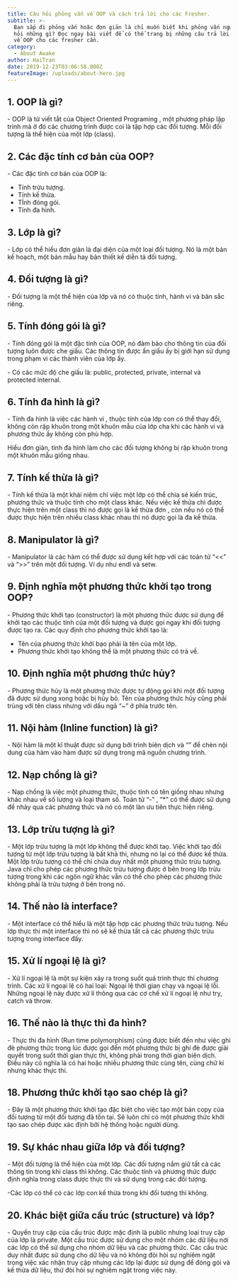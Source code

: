 ```yaml
---
title: Câu hỏi phỏng vấn về OOP và cách trả lời cho các Fresher.
subtitle: >-
  Bạn sắp đi phỏng vấn hoặc đơn giản là chỉ muốn biết khi phỏng vấn người ta sẽ
  hỏi những gì? Đọc ngay bài viết để có thể trang bị những câu trả lời cần thiết
  về OOP cho các fresher cần.
category:
  - About Awake
author: HaiTran
date: 2019-12-23T03:06:58.800Z
featureImage: /uploads/about-hero.jpg
---
```

## 1. OOP là gì?

\- OOP là từ viết tắt của Object Oriented Programing , một phương pháp lập trình mà ở đó các chương trình được coi là tập hợp các đối tượng. Mỗi đối tượng là thể hiện của một lớp (class).

## 2. Các đặc tính cơ bản của OOP?

\- Các đặc tính cơ bản của OOP là:

* Tính trừu tượng.
* Tính kế thừa.
* TÍnh đóng gói.
* Tính đa hình.

## 3. Lớp là gì?

\- Lớp có thể hiểu đơn giản là đại diện của một loại đối tượng. Nó là một bản kế hoạch, một bản mẫu hay bản thiết kế diễn tả đối tượng.

## 4. Đối tượng là gì?

\- Đối tượng là một thể hiện của lớp và nó có thuộc tính, hành vi và bản sắc riêng.

## 5. Tính đóng gói là gì?

\- Tính đóng gói là một đặc tính của OOP, nó đảm bảo cho thông tin của đối tượng luôn được che giấu. Các thông tin được ẩn giấu ấy bị giới hạn sử dụng trong phạm vi các thành viên của lớp ấy.

\- Có các mức độ che giấu là: public, protected, private, internal và protected internal.

## 6. Tính đa hình là gì?

\- Tính đa hình là việc các hành vi , thuộc tính của lớp con có thể thay đổi, không còn rập khuôn trong một khuôn mẫu của lớp cha khi các hành vi và phương thức ấy không còn phù hợp.

Hiểu đơn giản, tính đa hình làm cho các đối tượng không bị rập khuôn trong một khuôn mẫu giống nhau.

## 7. Tính kế thừa là gì?

\- Tính kế thừa là một khái niệm chỉ việc một lớp có thể chia sẻ kiến trúc, phương thức và thuộc tính cho một class khác. Nếu việc kế thừa chỉ được thực hiện trên một class thì nó được gọi là kế thừa đơn , còn nếu nó có thể được thực hiện trên nhiều class khác nhau thì nó được gọi là đa kế thừa.

## 8. Manipulator là gì?

\- Manipulator là các hàm có thể được sử dụng kết hợp với các toán tử “<<” và “>>” trên một đối tượng. Ví dụ như endl và setw.

## 9. Định nghĩa một phương thức khởi tạo trong OOP?

\- Phương thức khởi tạo (constructor) là một phương thức được sử dụng để khởi tạo các thuộc tính của một đối tượng và được gọi ngay khi đối tượng được tạo ra. Các quy định cho phương thức khởi tạo là:

* Tên của phương thức khởi bạo phải là tên của một lớp.
* Phương thức khởi tạo không thể là một phương thức có trả về.

## 10. Định nghĩa một phương thức hủy?

\- Phương thức hủy là một phương thức được tự động gọi khi một đối tượng đã được sử dụng xong hoặc bị hủy bỏ. Tên của phương thức hủy cũng phải trùng với tên class nhưng với dấu ngã “~” ở phía trước tên.

## 11. Nội hàm (Inline function) là gì?

\- Nội hàm là một kĩ thuật được sử dụng bởi trình biên dịch và “” để chèn nội dung của hàm vào hàm được sử dụng trong mã nguồn chương trình.

## 12. Nạp chồng là gì?

\- Nạp chồng là việc một phương thức, thuộc tính có tên giống nhau nhưng khác nhau về số lượng và loại tham số. Toán tử “-” , “*” có thể được sử dụng để nhảy qua các phương thức và nó có một làn ưu tiên thực hiện riêng.

## 13. Lớp trừu tượng là gì?

\- Một lớp trừu tượng là một lớp không thể được khởi taọ. Việc khởi tạo đối tượng từ một lớp trừu tượng là bất khả thi, nhưng nó lại có thể được kế thừa. Một lớp trừu tượng có thể chỉ chứa duy nhất một phương thức trừu tượng. Java chỉ cho phép các phương thức trừu tượng được ở bên trong lớp trừu tượng trong khi các ngôn ngữ khác vẫn có thể cho phép các phương thức không phải là trừu tượng ở bên trong nó.

## 14. Thế nào là interface?

\- Một interface có thể hiểu là một tập hợp các phương thức trừu tượng. Nếu lớp thực thi một interface thì nó sẽ kế thừa tất cả các phương thức trừu tượng trong interface đấy.

## 15. Xử lí ngoại lệ là gì?

\- Xử lí ngoại lệ là một sự kiện xảy ra trong suốt quá trình thực thi chương trình. Các xử lí ngoại lệ có hai loại: Ngoại lệ thời gian chạy và ngoại lệ lỗi. Những ngoại lệ này được xử lí thông qua các cơ chế xử lí ngoại lệ như try, catch và throw.

## 16. Thế nào là thực thi đa hình?

\- Thực thi đa hình (Run time polymorphism) cũng được biết đến như việc ghi đè phương thức trong lúc được gọi đến một phương thức bị ghi đè được giải quyết trong suốt thời gian thực thi, không phải trong thời gian biên dịch. Điều này có nghĩa là có hai hoặc nhiều phương thức cùng tên, cùng chữ kí nhưng khác thực thi.

## 18. Phương thức khởi tạo sao chép là gì?

\- Đây là một phương thức khởi tạo đặc biệt cho việc tạo một bản copy của đối tượng từ một đối tượng đã tồn tại. Sẽ luôn chỉ có một phương thức khởi tạo sao chép được xác định bởi hệ thống hoặc người dùng.

## 19. Sự khác nhau giữa lớp và đối tượng?

\- Một đối tượng là thể hiện của một lớp. Các đối tượng nắm giữ tất cả các thông tin trong khi class thì không. Các thuộc tính và phương thức được định nghĩa trong class được thực thi và sử dụng trong các đối tượng.

\-Các lớp có thể có các lớp con kế thừa trong khi đối tượng thì không.

## 20. Khác biệt giữa cấu trúc (structure) và lớp?

\- Quyền truy cập của cấu trúc được mặc định là public nhưng loại truy cập của lớp là private. Một cấu trúc được sử dụng cho một nhóm các dữ liệu nơi các lớp có thể sử dụng cho nhóm dữ liệu và các phương thức. Các cấu trúc duy nhất được sử dụng cho dữ liệu và nó không đòi hỏi sự nghiêm ngặt trong việc xác nhận truy cập nhưng các lớp lại được sử dụng để đóng gói và kế thừa dữ liệu, thứ đòi hỏi sự nghiêm ngặt trong việc này.
